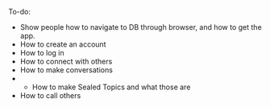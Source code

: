To-do: 
- Show people how to navigate to DB through browser, and how to get the app.
- How to create an account
- How to log in
- How to connect with others
- How to make conversations
- - How to make Sealed Topics and what those are
- How to call others
